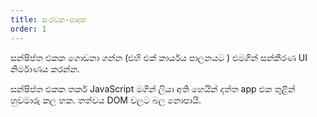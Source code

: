 ```yaml
---
title: සංරචක-පාදක
order: 1
---
```


සන්ෂිප්‍ත එකක ගොඩනා ගන්න (එහි එක් කාර්යය පාලනයට ) එමගින්  සන්කීරණ UI නිර්මාණය කරන්න.

සන්ෂිප්‍ත එකක තර්ක JavaScript මගින් ලියා අති හෙයින්  දත්ත app එක තුළින් හුවමාරු කල හක. තත්වය DOM වලට බල නොපායි.
